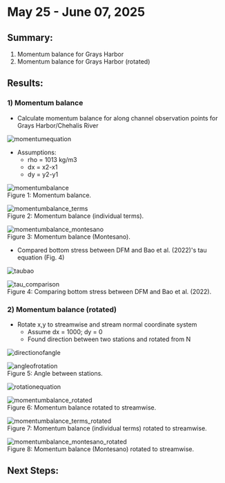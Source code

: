 # May 25 - June 07, 2025

## Summary:
1) Momentum balance for Grays Harbor<br>
2) Momentum balance for Grays Harbor (rotated)<br>

## Results:
### 1) Momentum balance
- Calculate momentum balance for along channel observation points for Grays Harbor/Chehalis River

![momentumequation](../Figures/060525meeting/momentumequation_xdir.png)<br>


- Assumptions:
	- rho = 1013 kg/m3
	- dx = x2-x1
	- dy = y2-y1

![momentumbalance](../Figures/060525meeting/momentumbalance_xdir.png)<br>
Figure 1: Momentum balance.

![momentumbalance_terms](../Figures/060525meeting/momentumbalance_terms.png)<br>
Figure 2: Momentum balance (individual terms).

![momentumbalance_montesano](../Figures/060525meeting/momentumbalance_montesano.png)<br>
Figure 3: Momentum balance (Montesano).

- Compared bottom stress between DFM and Bao et al. (2022)'s tau equation (Fig. 4)<br>

![taubao](../Figures/060525meeting/tauequation_bao.png)<br>

![tau_comparison](../Figures/060525meeting/tau_comparison.png)<br>
Figure 4: Comparing bottom stress between DFM and Bao et al. (2022). 

### 2) Momentum balance (rotated)
- Rotate x,y to streamwise and stream normal coordinate system
	- Assume dx = 1000; dy = 0
	- Found direction between two stations and rotated from N

![directionofangle](../Figures/060525meeting/directionofangle.png)<br>

![angleofrotation](../Figures/060525meeting/dx_angledirection.png)<br>
Figure 5: Angle between stations.

![rotationequation](../Figures/060525meeting/rotationmatrix.png)<br>

![momentumbalance_rotated](../Figures/060525meeting/momentumbalance_xdir_rotated.png)<br>
Figure 6: Momentum balance rotated to streamwise.

![momentumbalance_terms_rotated](../Figures/060525meeting/momentumbalance_terms_rotated.png)<br>
Figure 7: Momentum balance (individual terms) rotated to streamwise.

![momentumbalance_montesano_rotated](../Figures/060525meeting/momentumbalance_montesano_rotated.png)<br>
Figure 8: Momentum balance (Montesano) rotated to streamwise.



## Next Steps: